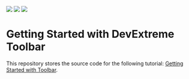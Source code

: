<!-- default badges list -->
![](https://img.shields.io/endpoint?url=https://codecentral.devexpress.com/api/v1/VersionRange/502004703/21.1.3%2B)
[![](https://img.shields.io/badge/Open_in_DevExpress_Support_Center-FF7200?style=flat-square&logo=DevExpress&logoColor=white)](https://supportcenter.devexpress.com/ticket/details/T1094900)
[![](https://img.shields.io/badge/📖_How_to_use_DevExpress_Examples-e9f6fc?style=flat-square)](https://docs.devexpress.com/GeneralInformation/403183)
<!-- default badges end -->
# Getting Started with DevExtreme Toolbar

This repository stores the source code for the following tutorial: [Getting Started with Toolbar](https://js.devexpress.com/Documentation/Guide/UI_Components/Toolbar/Getting_Started_with_Toolbar/).

